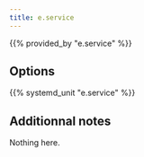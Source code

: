 ```yaml
---
title: e.service
---
```


{{% provided_by "e.service" %}}

## Options

{{% systemd_unit "e.service" %}}

## Additionnal notes

Nothing here.